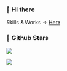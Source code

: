 ### 👋 Hi there 

Skills & Works → [Here](aboutme/README.md)

### 🌟 Github Stars

![](https://github-readme-stats.vercel.app/api?username=penguin4731&count_private=true)

![](https://github-readme-stats.vercel.app/api/top-langs/?username=penguin4731&layout=compact)

<!--
**penguin4731/penguin4731** is a ✨ _special_ ✨ repository because its `README.md` (this file) appears on your GitHub profile.

Here are some ideas to get you started:

- 🔭 I’m currently working on ...
- 🌱 I’m currently learning ...
- 👯 I’m looking to collaborate on ...
- 🤔 I’m looking for help with ...
- 💬 Ask me about ...
- 📫 How to reach me: ...
- 😄 Pronouns: ...
- ⚡ Fun fact: ...
-->
